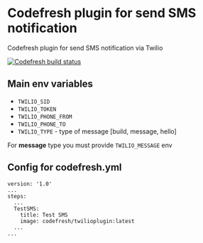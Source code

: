 # Codefresh plugin for send SMS notification

Codefresh plugin for send SMS notification via Twilio

[![Codefresh build status]( https://g.codefresh.io/api/badges/pipeline/codefresh-inc/codefresh-io%2Ftwillio-plugin%2Ftwillio-plugin?branch=master&key=eyJhbGciOiJIUzI1NiJ9.NTY3MmQ4ZGViNjcyNGI2ZTM1OWFkZjYy.AN2wExsAsq7FseTbVxxWls8muNx_bBUnQWQVS8IgDTI&type=cf-2)]( https://g.codefresh.io/pipelines/twillio-plugin/builds?repoOwner=codefresh-io&repoName=twillio-plugin&serviceName=codefresh-io%2Ftwillio-plugin&filter=trigger:build~Build;branch:master;pipeline:5c1a73926ecec326b46fca2b~twillio-plugin)

## Main env variables
- `TWILIO_SID`
- `TWILIO_TOKEN`
- `TWILIO_PHONE_FROM`
- `TWILIO_PHONE_TO`
- `TWILIO_TYPE` - type of message [build, message, hello]

For **message** type you must provide `TWILIO_MESSAGE` env

## Config for codefresh.yml
```
version: '1.0'
...
steps:
  ...
  TestSMS:
    title: Test SMS
    image: codefresh/twilioplugin:latest
  ...
...
```
